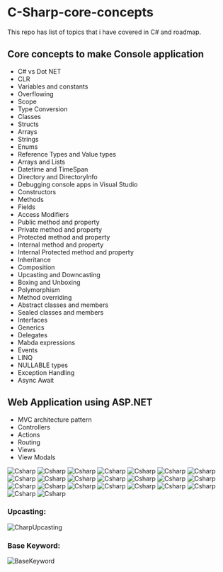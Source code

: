 # C-Sharp-core-concepts
This repo has list of topics that i have covered in C# and roadmap.

## Core concepts to make Console application
- C# vs Dot NET
- CLR
- Variables and constants
- Overflowing
- Scope
- Type Conversion
- Classes
- Structs
- Arrays
- Strings
- Enums
- Reference Types and Value types
- Arrays and Lists
- Datetime and TimeSpan
- Directory and DirectoryInfo
- Debugging console apps in Visual Studio
- Constructors
- Methods
- Fields
- Access Modifiers
- Public method and property
- Private method and property
- Protected method and property
- Internal method and property
- Internal Protected method and property
- Inheritance
- Composition
- Upcasting and Downcasting
- Boxing and Unboxing
- Polymorphism
- Method overriding
- Abstract classes and members
- Sealed classes and members
- Interfaces
- Generics
- Delegates
- Mabda expressions
- Events
- LINQ
- NULLABLE types
- Exception Handling
- Async Await


## Web Application using ASP.NET
- MVC architecture pattern
- Controllers
- Actions
- Routing
- Views
- View Modals

![Csharp](https://github.com/balramsinghindia/tempfiles/blob/main/IMG_7153.jpg?raw=true)
![Csharp](https://github.com/balramsinghindia/tempfiles/blob/main/IMG_7154.jpg?raw=true)
![Csharp](https://github.com/balramsinghindia/tempfiles/blob/main/IMG_7155.jpg?raw=true)
![Csharp](https://github.com/balramsinghindia/tempfiles/blob/main/IMG_7156.jpg?raw=true)
![Csharp](https://github.com/balramsinghindia/tempfiles/blob/main/IMG_7157.jpg?raw=true)
![Csharp](https://github.com/balramsinghindia/tempfiles/blob/main/IMG_7158.jpg?raw=true)
![Csharp](https://github.com/balramsinghindia/tempfiles/blob/main/IMG_7159.jpg?raw=true)
![Csharp](https://github.com/balramsinghindia/tempfiles/blob/main/IMG_7160.jpg?raw=true)
![Csharp](https://github.com/balramsinghindia/tempfiles/blob/main/IMG_7161.jpg?raw=true)
![Csharp](https://github.com/balramsinghindia/tempfiles/blob/main/IMG_7162.jpg?raw=true)
![Csharp](https://github.com/balramsinghindia/tempfiles/blob/main/IMG_7163.jpg?raw=true)
![Csharp](https://github.com/balramsinghindia/tempfiles/blob/main/IMG_7164.jpg?raw=true)
![Csharp](https://github.com/balramsinghindia/tempfiles/blob/main/IMG_7165.jpg?raw=true)
![Csharp](https://github.com/balramsinghindia/tempfiles/blob/main/IMG_7166.jpg?raw=true)
![Csharp](https://github.com/balramsinghindia/tempfiles/blob/main/IMG_7167.jpg?raw=true)
![Csharp](https://github.com/balramsinghindia/tempfiles/blob/main/IMG_7168.jpg?raw=true)
![Csharp](https://github.com/balramsinghindia/tempfiles/blob/main/IMG_7169.jpg?raw=true)
![Csharp](https://github.com/balramsinghindia/tempfiles/blob/main/IMG_7170.jpg?raw=true)
![Csharp](https://github.com/balramsinghindia/tempfiles/blob/main/IMG_7171.jpg?raw=true)
![Csharp](https://github.com/balramsinghindia/tempfiles/blob/main/IMG_7172.jpg?raw=true)
![Csharp](https://github.com/balramsinghindia/tempfiles/blob/main/IMG_7173.jpg?raw=true)
![Csharp](https://github.com/balramsinghindia/tempfiles/blob/main/IMG_7174.jpg?raw=true)
![Csharp](https://github.com/balramsinghindia/tempfiles/blob/main/IMG_7175.jpg?raw=true)


### Upcasting:

![CharpUpcasting](https://raw.githubusercontent.com/balramsinghindia/tempfiles/main/Screenshot%202023-12-01%20at%2011.44.35%20am.png)


### Base Keyword:

![BaseKeyword](https://raw.githubusercontent.com/balramsinghindia/tempfiles/main/Screenshot%202023-12-01%20at%2012.35.35%20pm.png)
